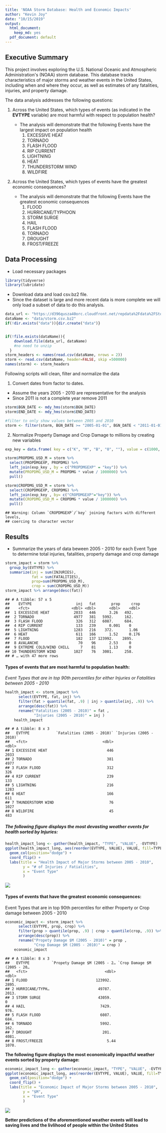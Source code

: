 ```yaml
---
title: 'NOAA Storm Database: Health and Economic Impacts'
author: "Kevin Joy"
date: "10/15/2019"
output:
  html_document:
    keep_md: yes
  pdf_document: default
---
```




## Executive Summary

This project involves exploring the U.S. National Oceanic and Atmospheric Administration's (NOAA) storm database. This database tracks characteristics of major storms and weather events in the United States, including when and where they occur, as well as estimates of any fatalities, injuries, and property damage.  

The data analysis addresses the following questions:

1. Across the United States, which types of events (as indicated in the **EVTYPE** variable) are most harmful with respect to population health?
    - The analysis will demonstrate that the following Events have the largest impact on population health  
        1. EXCESSIVE HEAT
        2. TORNADO
        3. FLASH FLOOD
        4. RIP CURRENT
        5. LIGHTNING
        6. HEAT
        7. THUNDERSTORM WIND
        8. WILDFIRE
        
2. Across the United States, which types of events have the greatest economic consequences?
    - The analysis will demonstrate that the following Events have the greatest economic consequences  
        1. FLOOD
        2. HURRICANE/TYPHOON
        3. STORM SURGE
        4. HAIL
        5. FLASH FLOOD
        6. TORNADO
        7. DROUGHT
        8. FROST/FREEZE

## Data Processing
- Load necessary packages

```r
library(tidyverse)
library(lubridate)
```

- Download data and load csv.bz2 file.
- Since the dataset is large and more recent data is more complete we will only load a subset of data to do this analysis.


```r
data_url <- "https://d396qusza40orc.cloudfront.net/repdata%2Fdata%2FStormData.csv.bz2"
dataName <- "data/storm.csv.bz2"
if(!dir.exists("data")){dir.create("data")}


if(!file.exists(dataName)){
    download.file(data_url, dataName)
    #no need to unzip
  }
storm_headers <- names(read.csv(dataName, nrows = 2))
storm <- read.csv(dataName, header=FALSE, skip =500000)
names(storm) <- storm_headers
```

Following scripts will clean, filter and normalize the data  
1. Convert dates from factor to dates.  
- Assume the years 2005 - 2010 are representative for the analysis  
- Since 2011 is not a complete year remove 2011  
  

```r
storm$BGN_DATE <- mdy_hms(storm$BGN_DATE)
storm$END_DATE <- mdy_hms(storm$END_DATE)

#filter to only show values between 2005 and 2010
storm <- filter(storm, BGN_DATE >= "2005-01-01", BGN_DATE < "2011-01-01")
```

2. Normalize Property Damage and Crop Damage to millions by creating new variables


```r
exp_key = data.frame( key = c("K", "M", "B", "0", ""), value = c(1000, 1000000, 1000000000, 10, 0))

storm$PROPDMG_USD_M = storm %>%
  select(PROPDMGEXP, PROPDMG) %>%
  left_join(exp_key , by = c("PROPDMGEXP" = "key")) %>%
  mutate(PROPDMG_USD_M = PROPDMG * value / 1000000) %>%
  pull()

storm$CROPDMG_USD_M = storm %>%
  select(CROPDMGEXP, CROPDMG) %>%
  left_join(exp_key , by= c("CROPDMGEXP"="key")) %>%
  mutate(CROPDMG_USD_M = CROPDMG * value / 1000000) %>%
  pull()
```

```
## Warning: Column `CROPDMGEXP`/`key` joining factors with different levels,
## coercing to character vector
```


## Results
- Summarize the years of data beween 2005 - 2010 for each Event Type to determine total injuries, fatalities, property damage and crop damage

```r
storm_impact = storm %>% 
  group_by(EVTYPE) %>% 
  summarize(inj = sum(INJURIES),
            fat = sum(FATALITIES),
            prop=sum(PROPDMG_USD_M),
            crop = sum(CROPDMG_USD_M))
storm_impact %>% arrange(desc(fat))
```

```
## # A tibble: 57 x 5
##    EVTYPE                    inj   fat       prop     crop
##    <fct>                   <dbl> <dbl>      <dbl>    <dbl>
##  1 EXCESSIVE HEAT           2033   446      3.26   492.   
##  2 TORNADO                  4977   381   5992.     162.   
##  3 FLASH FLOOD               326   312   6087.     684.   
##  4 RIP CURRENT               133   239      0.001    0    
##  5 LIGHTNING                1283   216    372.       1.06 
##  6 HEAT                      611   166      1.52     0.176
##  7 FLOOD                     182   137 123992.    2895.   
##  8 AVALANCHE                  70    96      2.53     0    
##  9 EXTREME COLD/WIND CHILL     7    81      1.13     0    
## 10 THUNDERSTORM WIND        1027    76   3001.     258.   
## # … with 47 more rows
```

#### Types of events that are most harmful to population health:
*Event Types that are in top 90th percentiles for either Injuries or Fatalities between 2005 - 2010*

```r
health_impact <- storm_impact %>%
      select(EVTYPE, fat, inj) %>%
      filter(fat > quantile(fat, .9) | inj > quantile(inj, .9)) %>%
      arrange(desc(fat)) %>%
      rename("Fatalities (2005 - 2010)" = fat ,
             "Injuries (2005 - 2010)" = inj )
    health_impact
```

```
## # A tibble: 8 x 3
##   EVTYPE            `Fatalities (2005 - 2010)` `Injuries (2005 - 2010)`
##   <fct>                                  <dbl>                    <dbl>
## 1 EXCESSIVE HEAT                           446                     2033
## 2 TORNADO                                  381                     4977
## 3 FLASH FLOOD                              312                      326
## 4 RIP CURRENT                              239                      133
## 5 LIGHTNING                                216                     1283
## 6 HEAT                                     166                      611
## 7 THUNDERSTORM WIND                         76                     1027
## 8 WILDFIRE                                  45                      483
```

##### The following figure displays the most devasting weather events for health sorted by Injuries:


```r
health_impact_long <- gather(health_impact, "TYPE", "VALUE", -EVTYPE)
ggplot(health_impact_long, aes(reorder(EVTYPE, VALUE), VALUE, fill=TYPE)) +
  geom_col(position="dodge") +
  coord_flip() +
  labs(title = "Health Impact of Major Storms between 2005 - 2010",
        y = "# of Injuries / Fatialities",
        x = "Event Type"
        )
```

![](NOAA_Storm_Analysis_files/figure-html/unnamed-chunk-7-1.png)<!-- -->


#### Types of events that have the greatest economic consequences:
Event Types that are in top 90th percentiles for either Property or Crop damage between 2005 - 2010  


```r
economic_impact <- storm_impact %>%
      select(EVTYPE, prop, crop) %>%
      filter(prop > quantile(prop, .9) | crop > quantile(crop, .9)) %>%
      arrange(desc(prop)) %>%
      rename("Propety Damage $M (2005 - 2010)" = prop ,
             "Crop Damage $M (2005 - 2010)" = crop )
    economic_impact
```

```
## # A tibble: 8 x 3
##   EVTYPE          `Propety Damage $M (2005 - 2… `Crop Damage $M (2005 - 20…
##   <fct>                                   <dbl>                       <dbl>
## 1 FLOOD                               123992.                         2895.
## 2 HURRICANE/TYPH…                      49787.                         2013.
## 3 STORM SURGE                          43059.                            0 
## 4 HAIL                                  7429.                          976.
## 5 FLASH FLOOD                           6087.                          684.
## 6 TORNADO                               5992.                          162.
## 7 DROUGHT                                201.                         4081.
## 8 FROST/FREEZE                             5.44                       1070.
```

**The following figure displays the most economically impactful weather events sorted by property damage:**


```r
economic_impact_long <- gather(economic_impact, "TYPE", "VALUE", -EVTYPE)
ggplot(economic_impact_long, aes(reorder(EVTYPE, VALUE), VALUE, fill=TYPE)) +
  geom_col(position="dodge") +
  coord_flip() +
  labs(title = "Economic Impact of Major Storms between 2005 - 2010",
        y = "$M",
        x = "Event Type"
        )
```

![](NOAA_Storm_Analysis_files/figure-html/unnamed-chunk-9-1.png)<!-- -->

**Better predictions of the aforementioned weather events will lead to saving lives and the livlihood of people within the United States**
